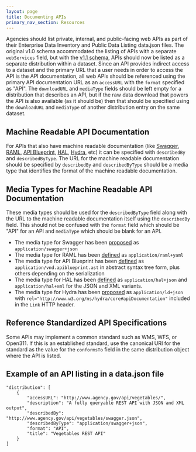 ```yaml
---
layout: page
title: Documenting APIs
primary_nav_section: Resources
---
```


Agencies should list private, internal, and public-facing web APIs as part of their Enterprise Data Inventory and Public Data Listing data.json files. The original v1.0 schema accommodated the listing of APIs with a separate `webServices` field, but with the [v1.1 schema](https://project-open-data.cio.gov/v1.1/schema/), APIs should now be listed as a separate distribution within a dataset. Since an API provides indirect access to a dataset and the primary URL that a user needs in order to access the API is the API documentation, all web APIs should be referenced using the primary API documentation URL as an `accessURL` with the `format` specified as "API". The `downloadURL` and `mediaType` fields should be left empty for a distribution that describes an API, but if the raw data download that powers the API is also available (as it should be) then that should be specified using the `downloadURL` and `mediaType` of another distribution entry on the same dataset.

Machine Readable API Documentation
--------------------------------------------------

For APIs that also have machine readable documentation (like [Swagger](https://github.com/swagger-api/swagger-spec#readme), [RAML](http://raml.org/), [API Blueprint](https://apiblueprint.org/), [HAL](http://stateless.co/hal_specification.html), [Hydra](http://www.w3.org/ns/hydra/spec/latest/core/), etc) it can be specified with `describedBy` and `describedByType`. The URL for the machine readable documentation should be specified by `describedBy` and `describedByType` should be a media type that identifies the format of the machine readable documentation.

Media Types for Machine Readable API Documentation
--------------------------------------------------

These media types should be used for the `describedByType` field along with the URL to the machine readable documentation itself using the `describedBy` field. This should not be confused with the `format` field which should be "API" for an API and `mediaType` which should be blank for an API.

* The media type for Swagger has been [proposed](https://github.com/wordnik/swagger-spec/issues/110) as `application/swagger+json`
* The media type for RAML has been [defined](http://raml.org/spec.html#overview) as `application/raml+yaml`
* The media type for API Blueprint has been [defined](https://github.com/apiaryio/api-blueprint-ast#media-types) as `application/vnd.apiblueprint.ast` in abstract syntax tree form, plus others depending on the serialization
* The media type for HAL has been [defined](http://stateless.co/hal_specification.html) as `application/hal+json` and `application/hal+xml` for the JSON and XML variants.
* The media type for Hydra has been [proposed](http://www.w3.org/ns/hydra/spec/latest/core/#h3_adding-affordances-to-representations) as `application/ld+json` with `rel="http://www.w3.org/ns/hydra/core#apiDocumentation"` included in the `Link` HTTP header.

Reference Standardized API Specifications
--------------------------------------------------
Some APIs may implement a common standard such as WMS, WFS, or Open311. If this is an established standard, use the canonical URI for the standard as the value for the `conformsTo` field in the same distribution object where the API is listed.

Example of an API listing in a data.json file
--------------------------------------------------
~~~~
"distribution": [
    {
        "accessURL": "http://www.agency.gov/api/vegetables/",
        "description": "A fully queryable REST API with JSON and XML output",
        "describedBy": "http://www.agency.gov/api/vegetables/swagger.json",
        "describedByType": "application/swagger+json",
        "format": "API",
        "title": "Vegetables REST API"
    }
]
~~~~
